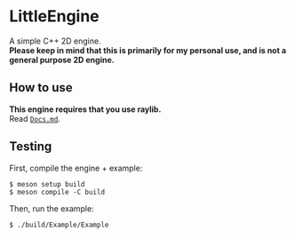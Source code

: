 # LittleEngine

A simple C++ 2D engine.  
**Please keep in mind that this is primarily for my personal use, and is not a general purpose 2D engine.**

## How to use

**This engine requires that you use raylib.**  
Read [`Docs.md`](./Docs/Docs.md).

## Testing

First, compile the engine + example:
```console
$ meson setup build
$ meson compile -C build
```
Then, run the example:
```console
$ ./build/Example/Example
```
